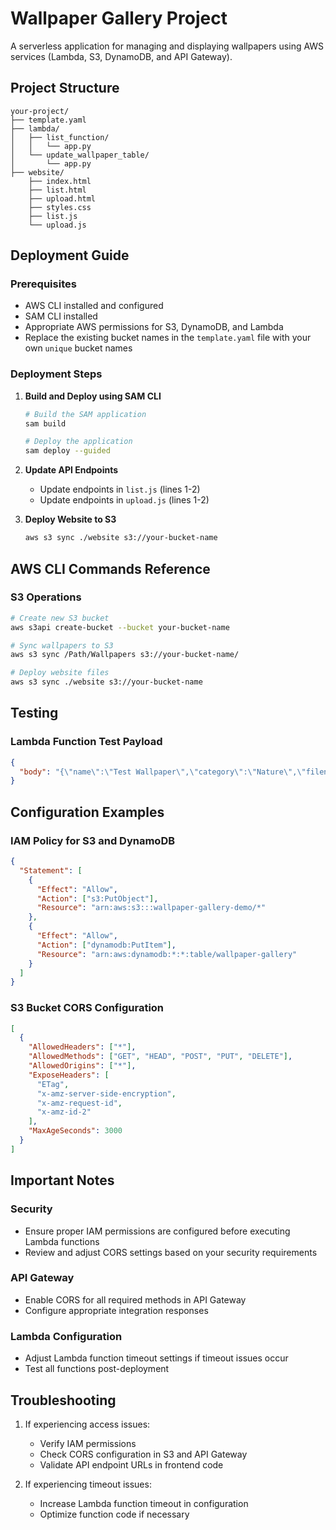 # Wallpaper Gallery Project

A serverless application for managing and displaying wallpapers using AWS services (Lambda, S3, DynamoDB, and API Gateway).

## Project Structure

```
your-project/
├── template.yaml
├── lambda/
│   ├── list_function/
│   │   └── app.py
│   └── update_wallpaper_table/
│       └── app.py
├── website/
    ├── index.html
    ├── list.html
    ├── upload.html
    ├── styles.css
    ├── list.js
    └── upload.js
```

## Deployment Guide

### Prerequisites

- AWS CLI installed and configured
- SAM CLI installed
- Appropriate AWS permissions for S3, DynamoDB, and Lambda
- Replace the existing bucket names in the `template.yaml` file with your own `unique` bucket names

### Deployment Steps

1. **Build and Deploy using SAM CLI**

   ```bash
   # Build the SAM application
   sam build

   # Deploy the application
   sam deploy --guided
   ```

2. **Update API Endpoints**

   - Update endpoints in `list.js` (lines 1-2)
   - Update endpoints in `upload.js` (lines 1-2)

3. **Deploy Website to S3**
   ```bash
   aws s3 sync ./website s3://your-bucket-name
   ```

## AWS CLI Commands Reference

### S3 Operations

```bash
# Create new S3 bucket
aws s3api create-bucket --bucket your-bucket-name

# Sync wallpapers to S3
aws s3 sync /Path/Wallpapers s3://your-bucket-name/

# Deploy website files
aws s3 sync ./website s3://your-bucket-name
```

## Testing

### Lambda Function Test Payload

```json
{
  "body": "{\"name\":\"Test Wallpaper\",\"category\":\"Nature\",\"filename\":\"test-image.jpg\",\"file\":\"iVBORw0KGgoAAAANSUhEUgAAAAEAAAABCAYAAAAfFcSJAAAADUlEQVR42mP8z8BQDwAEhQGAhKmMIQAAAABJRU5ErkJggg==\"}"
}
```

## Configuration Examples

### IAM Policy for S3 and DynamoDB

```json
{
  "Statement": [
    {
      "Effect": "Allow",
      "Action": ["s3:PutObject"],
      "Resource": "arn:aws:s3:::wallpaper-gallery-demo/*"
    },
    {
      "Effect": "Allow",
      "Action": ["dynamodb:PutItem"],
      "Resource": "arn:aws:dynamodb:*:*:table/wallpaper-gallery"
    }
  ]
}
```

### S3 Bucket CORS Configuration

```json
[
  {
    "AllowedHeaders": ["*"],
    "AllowedMethods": ["GET", "HEAD", "POST", "PUT", "DELETE"],
    "AllowedOrigins": ["*"],
    "ExposeHeaders": [
      "ETag",
      "x-amz-server-side-encryption",
      "x-amz-request-id",
      "x-amz-id-2"
    ],
    "MaxAgeSeconds": 3000
  }
]
```

## Important Notes

### Security

- Ensure proper IAM permissions are configured before executing Lambda functions
- Review and adjust CORS settings based on your security requirements

### API Gateway

- Enable CORS for all required methods in API Gateway
- Configure appropriate integration responses

### Lambda Configuration

- Adjust Lambda function timeout settings if timeout issues occur
- Test all functions post-deployment

## Troubleshooting

1. If experiencing access issues:

   - Verify IAM permissions
   - Check CORS configuration in S3 and API Gateway
   - Validate API endpoint URLs in frontend code

2. If experiencing timeout issues:
   - Increase Lambda function timeout in configuration
   - Optimize function code if necessary
